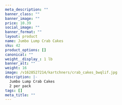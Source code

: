 ```yaml
---
meta_description: ""
banner_class: ""
banner_image: ""
price: 10.39
social_image: ""
banner_format: ""
layout: product
name: Jumbo Lump Crab Cakes
sku: 42
product_options: []
canonical: ""
weight__display_: 1 lb
banner_alt: ""
weight: 16
image: /v1628527214/kartchners/crab_cakes_bwqlif.jpg
description: |-
  Jumbo Lump Crab Cakes
  2 per pack
tags: []
meta_title: ""
---
```

